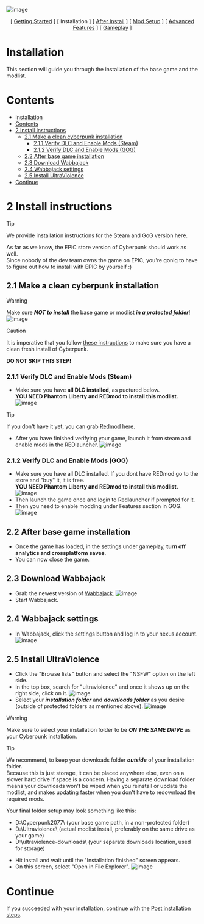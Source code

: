 ![image](img/UV_title.png)

<p align="center">
[ <a href="https://github.com/Gallahorn/Ultraviolence/blob/main/README.md">Getting Started</a> ]
[ Installation ]
[ <a href="https://github.com/Gallahorn/Ultraviolence/blob/main/PostInstall.md">After Install</a> ]
[ <a href="https://github.com/Gallahorn/Ultraviolence/blob/main/ModSetup.md">Mod Setup</a> ]
[ <a href="https://github.com/Gallahorn/Ultraviolence/blob/main/AdvancedFeatures.md">Advanced Features</a> ]
[ <a href="https://github.com/Gallahorn/Ultraviolence/blob/main/Gameplay.md">Gameplay</a> ] 
</p>

# Installation
This section will guide you through the installation of the base game and the modlist.


# Contents
- [Installation](#installation)
- [Contents](#contents)
- [2 Install instructions](#2-install-instructions)
  - [2.1 Make a clean cyberpunk installation](#21-make-a-clean-cyberpunk-installation)
    - [2.1.1 Verify DLC and Enable Mods (Steam)](#211-verify-dlc-and-enable-mods-steam)
    - [2.1.2 Verify DLC and Enable Mods (GOG)](#212-verify-dlc-and-enable-mods-gog)
  - [2.2 After base game installation](#22-after-base-game-installation)
  - [2.3 Download Wabbajack](#23-download-wabbajack)
  - [2.4 Wabbajack settings](#24-wabbajack-settings)
  - [2.5 Install UltraViolence](#25-install-ultraviolence)
- [Continue](#continue)


# 2 Install instructions
> [!TIP]
> We provide installation instructions for the Steam and GoG version here.  
> 
> As far as we know, the EPIC store version of Cyberpunk should work as well.  
> Since nobody of the dev team owns the game on EPIC, you're gonig to have to figure out how to install with EPIC by yourself :)


## 2.1 Make a clean cyberpunk installation
> [!WARNING]
> Make sure ***NOT to install*** the base game or modlist ***in a protected folder***!  
> ![image](img/installation/protectedfolders.png)

> [!CAUTION] 
> It is imperative that you follow [these instructions](https://support.cdprojektred.com/en/cyberpunk/pc/sp-technical/issue/2233/how-do-i-perform-a-clean-install-of-the-game) to make sure you have a clean fresh install of Cyberpunk.  
>
> **__DO NOT SKIP THIS STEP!__**


### 2.1.1 Verify DLC and Enable Mods (Steam)
- Make sure you have **__all DLC installed__**, as puctured below.  
**__YOU NEED Phantom Liberty and REDmod to install this modlist.__**
![image](img/installation/dlc.png)
> [!TIP]
> If you don't have it yet, you can grab [Redmod here](https://store.steampowered.com/app/2060310/Cyberpunk_2077_REDmod/).
- After you have finished verifying your game, launch it from steam and enable mods in the REDlauncher.
![image](/img/installation/enablemods.png)


### 2.1.2 Verify DLC and Enable Mods (GOG)
- Make sure you have all DLC installed.
If you dont have REDmod go to the store and "buy" it, it is free.  
**__YOU NEED Phantom Liberty and REDmod to install this modlist.__**  
![image](img/installation/gog_dlc.png)
- Then launch the game once and login to Redlauncher if prompted for it.
- Then you need to enable modding under Features section in GOG.
![image](img/installation/gog_mods.png)


## 2.2 After base game installation
- Once the game has loaded, in the settings under gameplay, **__turn off analytics and crossplatform saves__**.
- You can now close the game.


## 2.3 Download Wabbajack 
- Grab the newest version of [Wabbajack](https://www.wabbajack.org/).
![image](/img/installation/wj_download.png)
- Start Wabbajack.


## 2.4 Wabbajack settings
- In Wabbajack, click the settings button and log in to your nexus account.
![image](img/installation/wj_settings.png)


## 2.5 Install UltraViolence
- Click the "Browse lists" button and select the "NSFW" option on the left side.
- In the top box, search for "ultraviolence" and once it shows up on the right side, click on it.
![image](img/installation/wj_search.png)
- Select your ***installation folder*** and ***downloads folder*** as you desire (outside of protected folders as mentioned above).
![image](img/installation/wj_install.png)

> [!WARNING]
> Make sure to select your installation folder to be ***ON THE SAME DRIVE*** as your Cyberpunk installation.

> [!TIP]
> We recommend, to keep your downloads folder ***outside*** of your installation folder.  
> Because this is just storage, it can be placed anywhere else, even on a slower hard drive if space is a concern. Having a separate download folder means your downloads won't be wiped when you reinstall or update the modlist, and makes updating faster when you don't have to redownload the required mods.  
>  
> Your final folder setup may look something like this:  
> -   D:\Cyperpunk2077\    (your base game path, in a non-protected folder)
> -   D:\Ultraviolence\    (actual modlist install, preferably on the same drive as your game)
> -   D:\ultraviolence-downloads\    (your separate downloads location, used for storage)
- Hit install and wait until the "Installation finished" screen appears.
- On this screen, select "Open in File Explorer".
![image](img/installation/wj_finished.png)


# Continue
If you succeeded with your installation, continue with the [Post installation steps](PostInstall.md).